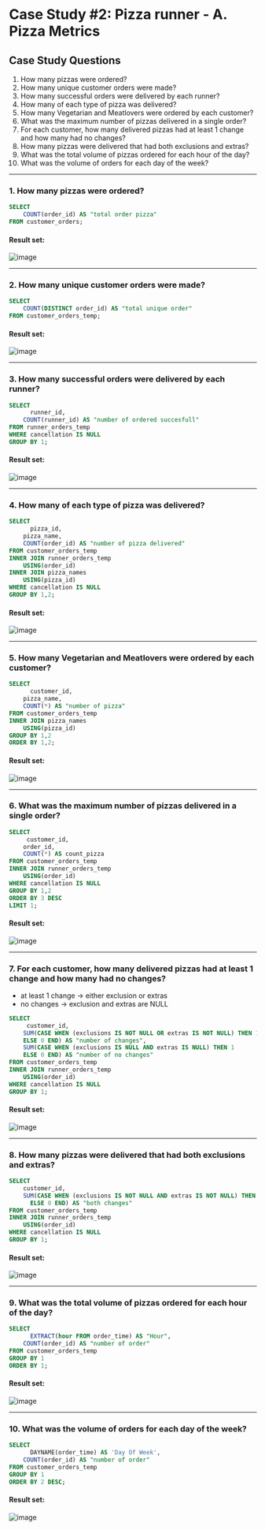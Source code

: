 # Case Study #2: Pizza runner - A. Pizza Metrics

## Case Study Questions

1. How many pizzas were ordered?
2. How many unique customer orders were made?
3. How many successful orders were delivered by each runner?
4. How many of each type of pizza was delivered?
5. How many Vegetarian and Meatlovers were ordered by each customer?
6. What was the maximum number of pizzas delivered in a single order?
7. For each customer, how many delivered pizzas had at least 1 change and how many had no changes?
8. How many pizzas were delivered that had both exclusions and extras?
9. What was the total volume of pizzas ordered for each hour of the day?
10. What was the volume of orders for each day of the week?

***

###  1. How many pizzas were ordered?

```sql
SELECT 
	COUNT(order_id) AS "total order pizza"
FROM customer_orders;
```

#### Result set:
![image](https://github.com/Trantuan24/Project_Sql/assets/145254268/11c34b8a-b084-4248-a6ec-5f30e89ba571)

***

###  2. How many unique customer orders were made?

```sql
SELECT 
	COUNT(DISTINCT order_id) AS "total unique order"
FROM customer_orders_temp;
```

#### Result set:
![image](https://github.com/Trantuan24/Project_Sql/assets/145254268/ddee7436-2386-41fe-b4e0-81b15aea5426)

***

###  3. How many successful orders were delivered by each runner?

```sql
SELECT 
	  runner_id,
    COUNT(runner_id) AS "number of ordered succesfull"
FROM runner_orders_temp
WHERE cancellation IS NULL
GROUP BY 1;
```

#### Result set:
![image](https://github.com/Trantuan24/Project_Sql/assets/145254268/dbf7ef25-eaf5-43d1-8288-622ea478bc89)

***

###  4. How many of each type of pizza was delivered?

```sql
SELECT 
	  pizza_id,
    pizza_name,
    COUNT(order_id) AS "number of pizza delivered"
FROM customer_orders_temp
INNER JOIN runner_orders_temp
	USING(order_id)
INNER JOIN pizza_names
	USING(pizza_id)
WHERE cancellation IS NULL
GROUP BY 1,2;
```

#### Result set:
![image](https://github.com/Trantuan24/Project_Sql/assets/145254268/a6b5386a-4946-4c07-a1ce-e2f3cbe18b53)

***

###  5. How many Vegetarian and Meatlovers were ordered by each customer?

```sql
SELECT 
	  customer_id,
    pizza_name,
    COUNT(*) AS "number of pizza"
FROM customer_orders_temp
INNER JOIN pizza_names 
	USING(pizza_id)
GROUP BY 1,2
ORDER BY 1,2;
```

#### Result set:
![image](https://github.com/Trantuan24/Project_Sql/assets/145254268/942d7c1e-e5bc-45e3-b803-2bd2bc40b02e)

***

###  6. What was the maximum number of pizzas delivered in a single order?

```sql
SELECT 
	 customer_id,
    order_id,
    COUNT(*) AS count_pizza
FROM customer_orders_temp
INNER JOIN runner_orders_temp
	USING(order_id)
WHERE cancellation IS NULL
GROUP BY 1,2
ORDER BY 3 DESC
LIMIT 1;
```

#### Result set:
![image](https://github.com/Trantuan24/Project_Sql/assets/145254268/6a512a01-0bcb-4d85-8b40-b8777529e9b1)

***

###  7. For each customer, how many delivered pizzas had at least 1 change and how many had no changes?
- at least 1 change -> either exclusion or extras 
- no changes -> exclusion and extras are NULL

```sql
SELECT 
	 customer_id,
    SUM(CASE WHEN (exclusions IS NOT NULL OR extras IS NOT NULL) THEN 1
    ELSE 0 END) AS "number of changes",
    SUM(CASE WHEN (exclusions IS NULL AND extras IS NULL) THEN 1
    ELSE 0 END) AS "number of no changes"
FROM customer_orders_temp
INNER JOIN runner_orders_temp
	USING(order_id)
WHERE cancellation IS NULL
GROUP BY 1;
```

#### Result set:
![image](https://github.com/Trantuan24/Project_Sql/assets/145254268/860c2e4a-a1e7-4f6a-89ae-38125a4401fc)

***

###  8. How many pizzas were delivered that had both exclusions and extras?

```sql
SELECT
	customer_id,
	SUM(CASE WHEN (exclusions IS NOT NULL AND extras IS NOT NULL) THEN 1
      ELSE 0 END) AS "both changes"
FROM customer_orders_temp
INNER JOIN runner_orders_temp
	USING(order_id)
WHERE cancellation IS NULL
GROUP BY 1;
```

#### Result set:
![image](https://github.com/Trantuan24/Project_Sql/assets/145254268/fa9428c1-5955-47c4-b00c-57549f1b8841)

***

###  9. What was the total volume of pizzas ordered for each hour of the day?

```sql
SELECT 
	  EXTRACT(hour FROM order_time) AS "Hour",
    COUNT(order_id) AS "number of order"
FROM customer_orders_temp
GROUP BY 1
ORDER BY 1;
```

#### Result set:
![image](https://github.com/Trantuan24/Project_Sql/assets/145254268/277e90a0-46b7-4a54-a788-f93c823e6b28)

***

###  10. What was the volume of orders for each day of the week?

```sql
SELECT
	  DAYNAME(order_time) AS 'Day Of Week',
    COUNT(order_id) AS "number of order"
FROM customer_orders_temp
GROUP BY 1
ORDER BY 2 DESC;
```

#### Result set:
![image](https://github.com/Trantuan24/Project_Sql/assets/145254268/5b5fdc9f-bc7d-4c98-83b9-70395f40dcca)


